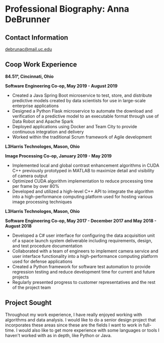 
# Professional Biography: Anna DeBrunner

## Contact Information
debrunac@mail.uc.edu

## Coop Work Experience
**84.51°, Cincinnati, Ohio**

**Software Engineering Co-op, May 2019 - August 2019**
* Created a Java Spring Boot microservice to test, store, and distribute predictive models created by data scientists for use in large-scale enterprise applications
* Designed a Python Flask microservice to automate the download and verification of a predictive model to an executable format through use of Data Robot and Apache Spark
* Deployed applications using Docker and Team City to provide continuous integration and delivery
* Worked within the traditional Scrum framework of Agile development

**L3Harris Technologes, Mason, Ohio**

**Image Processing Co-op, January 2019 - May 2019**
* Implemented local and global contrast enhancement algorithms in CUDA C++ previously prototyped in MATLAB to maximize detail and visibility of camera output
* Optimized CUDA algorithm implementation to reduce processing time per frame by over 80%
* Developed and utilized a high-level C++ API to integrate the algorithm into a high-performance computing platform used for hosting various image processing techniques

**L3Harris Technologes, Mason, Ohio**

**Software Engineering Co-op, May 2017 - December 2017 and May 2018 - August 2018**
* Developed a C# user interface for configuring the data acquisition unit of a space launch system deliverable including requirements, design, and test procedure documentation
* Collaborated with a team of engineers to implement camera service and user interface functionality into a high-performance computing platform used for defense applications
* Created a Python framework for software test automation to provide regression testing and reduce development time for current and future projects
* Regularly presented progress to customer representatives and the rest of the project team

## Project Sought
Throughout my work experience, I have really enjoyed working with algorithms and data analysis. I would like to do a senior design project that incorporates these areas since these are the fields I want to work in full-time. I would also like to get more experience with some languages or tools I haven't worked with as in depth, like Python or Java.